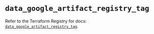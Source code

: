 # `data_google_artifact_registry_tag`

Refer to the Terraform Registry for docs: [`data_google_artifact_registry_tag`](https://registry.terraform.io/providers/hashicorp/google-beta/6.49.3/docs/data-sources/google_artifact_registry_tag).
